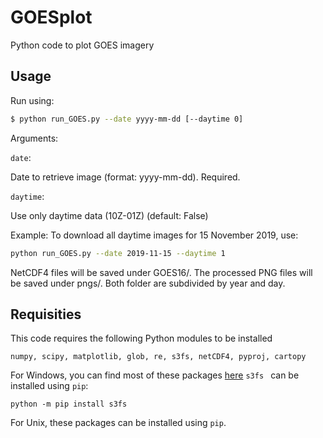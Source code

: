 # GOESplot
Python code to plot GOES imagery

## Usage
Run using:
```` sh
$ python run_GOES.py --date yyyy-mm-dd [--daytime 0]
````
Arguments:

 ````date````: 

 Date to retrieve image (format: yyyy-mm-dd). Required.

 ````daytime````: 

 Use only daytime data (10Z-01Z) (default: False)

Example: To download all daytime images for 15 November 2019, use:
```` sh
python run_GOES.py --date 2019-11-15 --daytime 1
````


 NetCDF4 files will be saved under GOES16/. The processed PNG files will be saved under pngs/. Both folder are subdivided by year and day. 

 ## Requisities
 This code requires the following Python modules to be installed

 ````
 numpy, scipy, matplotlib, glob, re, s3fs, netCDF4, pyproj, cartopy
 ````

 For Windows, you can find most of these packages [here](https://www.lfd.uci.edu/~gohlke/pythonlibs/)
 ```` s3fs  ```` can be installed using ```pip```:
 ````
 python -m pip install s3fs
 ````

 For Unix, these packages can be installed using ````pip````.

